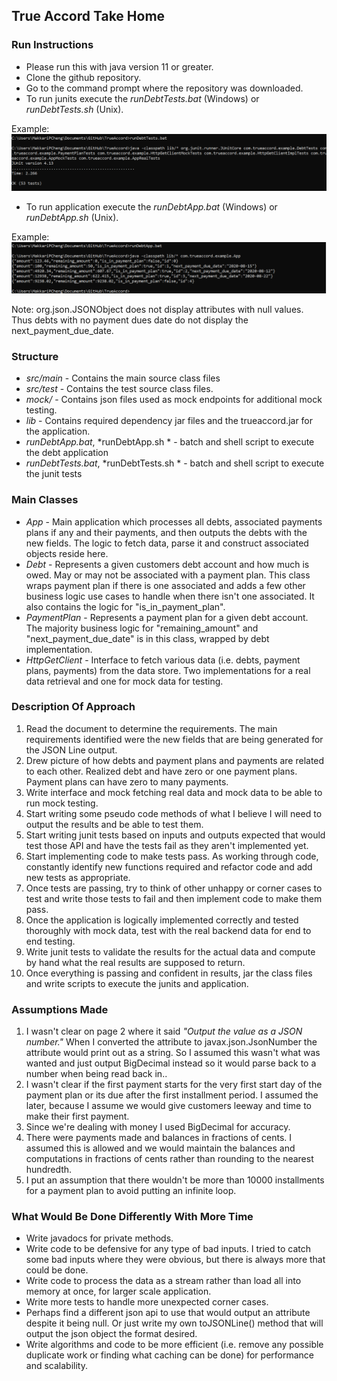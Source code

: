 ## True Accord Take Home

### Run Instructions
- Please run this with java version 11 or greater. 
- Clone the github repository.
- Go to the command prompt where the repository was downloaded. 
- To run junits execute the *runDebtTests.bat* (Windows) or *runDebtTests.sh* (Unix).

Example:
![](.README_images/CmdTestRun.png)
- To run application execute the *runDebtApp.bat* (Windows) or *runDebtApp.sh* (Unix).  

Example:
![](.README_images/CmdAppRun.png)

Note: org.json.JSONObject does not display attributes with null values. Thus debts with no payment dues date 
do not display the next_payment_due_date.

### Structure
- *src/main* - Contains the main source class files
- *src/test* - Contains the test source class files.
- *mock/* - Contains json files used as mock endpoints for additional mock testing.
- *lib* - Contains required dependency jar files and the trueaccord.jar for the application.
- *runDebtApp.bat*, *runDebtApp.sh * - batch and shell script to execute the debt application
- *runDebtTests.bat*, *runDebtTests.sh * - batch and shell script to execute the junit tests

### Main Classes
- *App* - Main application which processes all debts, associated payments plans if any and their payments, and then outputs the debts with the new fields. The logic to fetch data, parse it and construct associated objects reside here.
- *Debt* - Represents a given customers debt account and how much is owed.  May or may not be associated with a payment plan. This class wraps payment plan if there is one associated and adds a few other business logic use cases to handle when there isn't one associated.  It also contains the logic for "is_in_payment_plan".
- *PaymentPlan* - Represents a payment plan for a given debt account. The majority business logic for "remaining_amount" and "next_payment_due_date" is in this class, wrapped by debt implementation.
- *HttpGetClient* - Interface to fetch various data (i.e. debts, payment plans, payments) from the data store. Two implementations for a real data retrieval and one for mock data for testing.
  
### Description Of Approach
1. Read the document to determine the requirements.  The main requirements identified were the new fields that are being generated for the JSON Line output.
2. Drew picture of how debts and payment plans and payments are related to each other. Realized debt and have zero or one payment plans. Payment plans can have zero to many payments.
3. Write interface and mock fetching real data and mock data to be able to run mock testing.
4. Start writing some pseudo code methods of what I believe I will need to output the results and be able to test them.
5. Start writing junit tests based on inputs and outputs expected that would test those API and have the tests fail as they aren't implemented yet.
6. Start implementing code to make tests pass. As working through code, constantly identify new functions required and refactor code and add new tests as appropriate.
7. Once tests are passing, try to think of other unhappy or corner cases to test and write those tests to fail and then implement code to make them pass.
8. Once the application is logically implemented correctly and tested thoroughly with mock data, test with the real backend data for end to end testing.
9. Write junit tests to validate the results for the actual data and compute by hand what the real results are supposed to return.
10. Once everything is passing and confident in results, jar the class files and write scripts to execute the junits and application.

### Assumptions Made
1. I wasn't clear on page 2 where it said _"Output the value as a JSON number."_ When I converted the attribute to javax.json.JsonNumber the attribute would print out as a string. So I assumed this wasn't what was wanted and just output BigDecimal instead so it would parse back to a number when being read back in..  
2. I wasn't clear if the first payment starts for the very first start day of the payment plan or its due after the first installment period.  I assumed the later, because I assume we would give customers leeway and time to make their first payment.
3. Since we're dealing with money I used BigDecimal for accuracy.
4. There were payments made and balances in fractions of cents. I assumed this is allowed and we would maintain the balances and computations in fractions of cents rather than rounding to the nearest hundredth.
5. I put an assumption that there wouldn't be more than 10000 installments for a payment plan to avoid putting an infinite loop.

### What Would Be Done Differently With More Time
- Write javadocs for private methods. 
- Write code to be defensive for any type of bad inputs.  I tried to catch some bad inputs where they were obvious, but there is always more that could be done.
- Write code to process the data as a stream rather than load all into memory at once, for larger scale application.
- Write more tests to handle more unexpected corner cases.
- Perhaps find a different json api to use that would output an attribute despite it being null. Or just write my own toJSONLine() method that will output the json object the format desired.
- Write algorithms and code to be more efficient (i.e. remove any possible duplicate work or finding what caching can be done) for performance and scalability.
